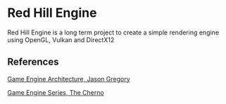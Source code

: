 # Red Hill Engine

Red Hill Engine is a long term project to create a simple rendering engine using OpenGL, Vulkan and DirectX12

## References
[Game Engine Architecture, Jason Gregory](https://www.gameenginebook.com/)

[Game Engine Series, The Cherno](https://www.youtube.com/playlist?list=PLlrATfBNZ98dC-V-N3m0Go4deliWHPFwT)
